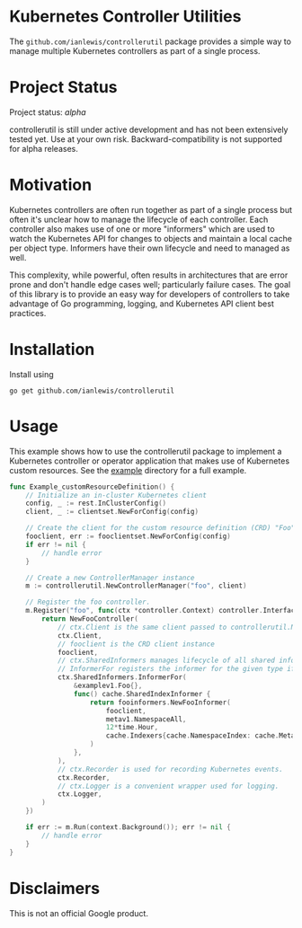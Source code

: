 # Kubernetes Controller Utilities

The `github.com/ianlewis/controllerutil` package provides a simple way to manage multiple Kubernetes controllers as part of a single process.

# Project Status

Project status: *alpha*

controllerutil is still under active development and has not been extensively tested yet. Use at your own risk. Backward-compatibility is not supported for alpha releases.

# Motivation

Kubernetes controllers are often run together as part of a single process but often it's unclear how to manage the lifecycle of each controller. Each controller also makes use of one or more "informers" which are used to watch the Kubernetes API for changes to objects and maintain a local cache per object type. Informers have their own lifecycle and need to managed as well.

This complexity, while powerful, often results in architectures that are error prone and don't handle edge cases well; particularly failure cases. The goal of this library is to provide an easy way for developers of controllers to take advantage of Go programming, logging, and Kubernetes API client best practices.

# Installation

Install using

    go get github.com/ianlewis/controllerutil

# Usage

This example shows how to use the controllerutil package to implement a Kubernetes controller or operator application that makes use of Kubernetes custom resources. See the [example](./example) directory for a full example.

[embedmd]:# (example_crd_test.go go /func Example_customResourceDefinition/ $)
```go
func Example_customResourceDefinition() {
	// Initialize an in-cluster Kubernetes client
	config, _ := rest.InClusterConfig()
	client, _ := clientset.NewForConfig(config)

	// Create the client for the custom resource definition (CRD) "Foo"
	fooclient, err := fooclientset.NewForConfig(config)
	if err != nil {
		// handle error
	}

	// Create a new ControllerManager instance
	m := controllerutil.NewControllerManager("foo", client)

	// Register the foo controller.
	m.Register("foo", func(ctx *controller.Context) controller.Interface {
		return NewFooController(
			// ctx.Client is the same client passed to controllerutil.New
			ctx.Client,
			// fooclient is the CRD client instance
			fooclient,
			// ctx.SharedInformers manages lifecycle of all shared informers
			// InformerFor registers the informer for the given type if it hasn't been registered already.
			ctx.SharedInformers.InformerFor(
				&examplev1.Foo{},
				func() cache.SharedIndexInformer {
					return fooinformers.NewFooInformer(
						fooclient,
						metav1.NamespaceAll,
						12*time.Hour,
						cache.Indexers{cache.NamespaceIndex: cache.MetaNamespaceIndexFunc},
					)
				},
			),
			// ctx.Recorder is used for recording Kubernetes events.
			ctx.Recorder,
			// ctx.Logger is a convenient wrapper used for logging.
			ctx.Logger,
		)
	})

	if err := m.Run(context.Background()); err != nil {
		// handle error
	}
}
```

# Disclaimers

This is not an official Google product.
